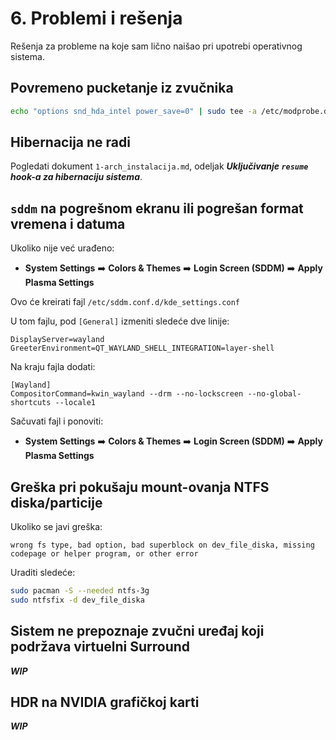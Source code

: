 # 6. Problemi i rešenja

Rešenja za probleme na koje sam lično naišao pri upotrebi operativnog sistema.

## Povremeno pucketanje iz zvučnika
```sh
echo "options snd_hda_intel power_save=0" | sudo tee -a /etc/modprobe.d/audio_disable_powersave.conf
```
## Hibernacija ne radi
Pogledati dokument `1-arch_instalacija.md`, odeljak ***Uključivanje `resume` hook-a za hibernaciju sistema***.

## `sddm` na pogrešnom ekranu ili pogrešan format vremena i datuma 
Ukoliko nije već urađeno:  
- **System Settings** ➡️ **Colors & Themes** ➡️ **Login Screen (SDDM)** ➡️ **Apply Plasma Settings**

Ovo će kreirati fajl `/etc/sddm.conf.d/kde_settings.conf`

U tom fajlu, pod `[General]` izmeniti sledeće dve linije:
```
DisplayServer=wayland
GreeterEnvironment=QT_WAYLAND_SHELL_INTEGRATION=layer-shell
```

Na kraju fajla dodati:

```
[Wayland]
CompositorCommand=kwin_wayland --drm --no-lockscreen --no-global-shortcuts --locale1
```

Sačuvati fajl i ponoviti:
- **System Settings** ➡️ **Colors & Themes** ➡️ **Login Screen (SDDM)** ➡️ **Apply Plasma Settings**

## Greška pri pokušaju mount-ovanja NTFS diska/particije
Ukoliko se javi greška:
```
wrong fs type, bad option, bad superblock on dev_file_diska, missing codepage or helper program, or other error
```

Uraditi sledeće:
```sh
sudo pacman -S --needed ntfs-3g
sudo ntfsfix -d dev_file_diska
```

## Sistem ne prepoznaje zvučni uređaj koji podržava virtuelni Surround

***WIP***

## HDR na NVIDIA grafičkoj karti

***WIP***